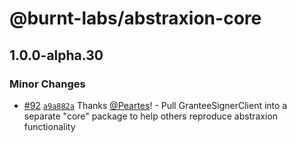 # @burnt-labs/abstraxion-core

## 1.0.0-alpha.30

### Minor Changes

- [#92](https://github.com/burnt-labs/xion.js/pull/92) [`a9a882a`](https://github.com/burnt-labs/xion.js/commit/a9a882a23ff3227591287e7dc28438f7644a7bfa) Thanks [@Peartes](https://github.com/Peartes)! - Pull GranteeSignerClient into a separate "core" package to help others reproduce abstraxion functionality
